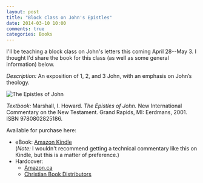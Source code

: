 ```yaml
---
layout: post
title: "Block class on John's Epistles"
date: 2014-03-10 10:00
comments: true
categories: Books
---
```


I'll be teaching a block class on John's letters this coming April 28--May 3. I thought I'd share the book for this class (as well as some general information) below. 

*Description:* An exposition of 1, 2, and 3 John, with an emphasis on John’s theology.

![The Epistles of John][book-cover]

*Textbook:* Marshall, I. Howard. *The Epistles of John.* New International Commentary on the New Testament. Grand Rapids, MI: Eerdmans, 2001. ISBN 9780802825186.

Available for purchase here:

* eBook: [Amazon Kindle][book-kindle]  
  (*Note:* I wouldn't recommend getting a technical commentary like this on Kindle, but this is a matter of preference.)
* Hardcover:
	- [Amazon.ca][book-amazon]
	- [Christian Book Distributors][book-cbd]


[book-cover]: http://duncanjohnson.ca/images/2014/03/tn_9780802825186.jpg
[book-kindle]: http://www.amazon.ca/gp/product/B0028Y4AYS/ref=as_li_ss_tl?ie=UTF8&camp=15121&creative=390961&creativeASIN=B0028Y4AYS&linkCode=as2&tag=duncanjohns04-20
[book-amazon]: http://www.amazon.ca/gp/product/0802825184/ref=as_li_ss_tl?ie=UTF8&camp=15121&creative=390961&creativeASIN=0802825184&linkCode=as2&tag=duncanjohns04-20
[book-cbd]: http://www.christianbook.com/Christian/Books/product?event=AFF&p=1178855&item_no=2189
